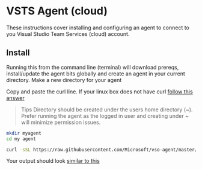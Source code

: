 # VSTS Agent (cloud)

These instructions cover installing and configuring an agent to connect to you Visual Studio Team Services (cloud) account.

## Install

Running this from the command line (terminal) will download prereqs, install/update the agent bits globally and create an agent in your current directory.  Make a new directory for your agent

Copy and paste the curl line.  If your linux box does not have curl [follow this answer](http://askubuntu.com/questions/259681/the-program-curl-is-currently-not-installed)

> Tips
> Directory should be created under the users home directory (~).  
> Prefer running the agent as the logged in user and creating under ~ will minimize permission issues.

```bash
mkdir myagent
cd my agent

curl -sSL https://raw.githubusercontent.com/Microsoft/vso-agent/master/getagent.sh | bash
```
Your output should look [similar to this](sampleoutput.md)



